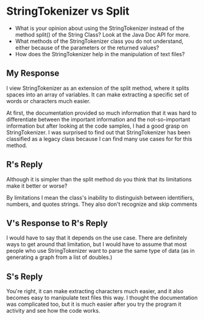 # StringTokenizer vs Split

- What is your opinion about using the StringTokenizer instead of the
   method split() of the String Class?  Look at the Java Doc API for more.
- What methods of the StringTokenizer
   class you do not understand, either because of the parameters or the returned values?
- How does the StringTokenizer help in the
   manipulation of text files?

## My Response

I view StringTokenizer as an extension of the split method, where it splits spaces into an array of variables. It can make extracting a specific set of words or characters much easier.

At first, the documentation provided so much information that it was hard to differentiate between the important information and the not-so-important information but after looking at the code samples, I had a good grasp on StringTokenizer. I was surprised to find out that StringTokenizer has been classified as a legacy class because I can find many use cases for for this method.

## R's Reply

Although it is simpler than the split method do you think that its limitations make it better or worse?

By limitations I mean the class's inability to distinguish between identifiers, numbers, and quotes strings. They also don't recognize and skip comments

## V's Response to R's Reply

I would have to say that it depends on the use case. There are definitely ways to get around that limitation, but I would have to assume that most people who use StringTokenizer want to parse the same type of data (as in generating a graph from a list of doubles.)

## S's Reply

You're right, it can make extracting characters much easier, and it also becomes easy to manipulate text files this way. I thought the documentation was complicated too, but it is much easier after you try the program it activity and see how the code works.